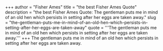 +++
author = "Fisher Ames"
title = "the best Fisher Ames Quote"
description = "the best Fisher Ames Quote: The gentleman puts me in mind of an old hen which persists in setting after her eggs are taken away."
slug = "the-gentleman-puts-me-in-mind-of-an-old-hen-which-persists-in-setting-after-her-eggs-are-taken-away"
quote = '''The gentleman puts me in mind of an old hen which persists in setting after her eggs are taken away.'''
+++
The gentleman puts me in mind of an old hen which persists in setting after her eggs are taken away.
